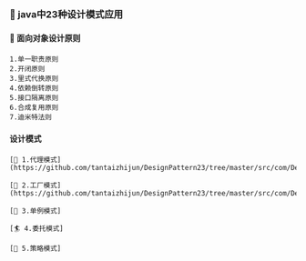### 🌼 java中23种设计模式应用

#### 🍭 面向对象设计原则
    1.单一职责原则
    2.开闭原则
    3.里式代换原则
    4.依赖倒转原则
    5.接口隔离原则
    6.合成复用原则
    7.迪米特法则
#### 设计模式
    [🦋 1.代理模式](https://github.com/tantaizhijun/DesignPattern23/tree/master/src/com/DesignPattern23/proxy)

    [🍒 2.工厂模式](https://github.com/tantaizhijun/DesignPattern23/tree/master/src/com/DesignPattern23/factory)

    [🌴 3.单例模式]

    [🏄 4.委托模式]

    [🏇 5.策略模式]

